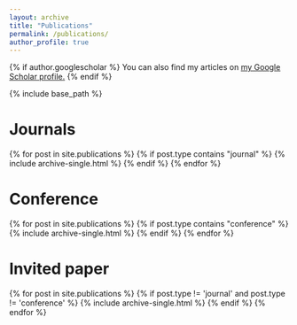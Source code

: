 ```yaml
---
layout: archive
title: "Publications"
permalink: /publications/
author_profile: true
---
```


{% if author.googlescholar %}
  You can also find my articles on <u><a href="{{author.googlescholar}}">my Google Scholar profile</a>.</u>
{% endif %}

{% include base_path %}

<h1>Journals</h1>
{% for post in site.publications %}
  {% if post.type contains "journal" %}
    {% include archive-single.html %}
  {% endif %}
{% endfor %}


<h1>Conference</h1>
{% for post in site.publications %}
  {% if post.type contains "conference" %}
    {% include archive-single.html %}
  {% endif %}
{% endfor %}

<h1>Invited paper</h1>
{% for post in site.publications %}
  {% if post.type != 'journal' and post.type != 'conference' %}
    {% include archive-single.html %}
  {% endif %}
{% endfor %}
